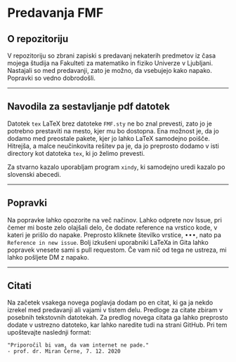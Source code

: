 # Predavanja FMF

## O repozitoriju

V repozitoriju so zbrani zapiski s predavanj nekaterih predmetov iz časa mojega študija na Fakulteti za matematiko in fiziko Univerze v Ljubljani. Nastajali so med predavanji, zato je možno, da vsebujejo kako napako. Popravki so vedno dobrodošli.

---

## Navodila za sestavljanje pdf datotek

Datotek `tex` LaTeX brez datoteke `FMF.sty` ne bo znal prevesti, zato jo je potrebno prestaviti na mesto, kjer mu bo dostopna. Ena možnost je, da jo dodamo med preostale pakete, kjer jo lahko LaTeX samodejno poišče. Hitrejša, a malce neučinkovita rešitev pa je, da jo preprosto dodamo v isti directory kot datoteka `tex`, ki jo želimo prevesti.

Za stvarno kazalo uporabljam program `xindy`, ki samodejno uredi kazalo po slovenski abecedi.

---

## Popravki

Na popravke lahko opozorite na več načinov. Lahko odprete nov Issue, pri čemer mi boste zelo olajšali delo, če dodate reference na vrstico kode, v kateri je prišlo do napake. Preprosto kliknete številko vrstice, <kbd>•••</kbd>, nato pa `Reference in new issue`. Bolj izkušeni uporabniki LaTeXa in Gita lahko popravek vnesete sami s pull requestom. Če vam nič od tega ne ustreza, mi lahko pošljete DM z napako.

---

## Citati

Na začetek vsakega novega poglavja dodam po en citat, ki ga ja nekdo izrekel med predavanji ali vajami v tistem delu. Predloge za citate zbiram v posebnih tekstovnih datotekah. Za predlog novega citata ga lahko preprosto dodate v ustrezno datoteko, kar lahko naredite tudi na strani GitHub. Pri tem upoštevajte naslednji format:

	"Priporočil bi vam, da vam internet ne pade."
	- prof. dr. Miran Černe, 7. 12. 2020